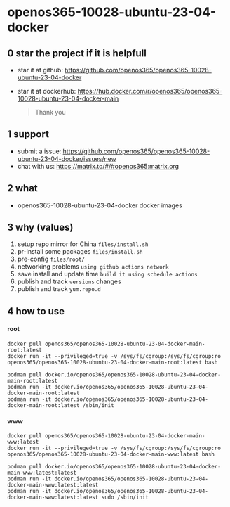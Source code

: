# openos365-10028-ubuntu-23-04-docker

## 0 star the project if it is helpfull

* star it at github: https://github.com/openos365/openos365-10028-ubuntu-23-04-docker
* star it at dockerhub: https://hub.docker.com/r/openos365/openos365-10028-ubuntu-23-04-docker-main

  > Thank you

## 1 support

* submit a issue: https://github.com/openos365/openos365-10028-ubuntu-23-04-docker/issues/new
* chat with us: https://matrix.to/#/#openos365:matrix.org

## 2 what

* openos365-10028-ubuntu-23-04-docker docker images
  
## 3 why (values)

1. setup repo mirror for China `files/install.sh`
1. pr-install some packages `files/install.sh`
1. pre-config `files/root/`
1. networking problems `using github actions network`
1. save install and update time `build it using schedule actions`
1. publish and track `versions` changes
1. publish and track `yum.repo.d`

## 4 how to use

#### root
```
docker pull openos365/openos365-10028-ubuntu-23-04-docker-main-root:latest
docker run -it --privileged=true -v /sys/fs/cgroup:/sys/fs/cgroup:ro openos365/openos365-10028-ubuntu-23-04-docker-main-root:latest bash

podman pull docker.io/openos365/openos365-10028-ubuntu-23-04-docker-main-root:latest
podman run -it docker.io/openos365/openos365-10028-ubuntu-23-04-docker-main-root:latest
podman run -it docker.io/openos365/openos365-10028-ubuntu-23-04-docker-main-root:latest /sbin/init
```
#### www

```
docker pull openos365/openos365-10028-ubuntu-23-04-docker-main-www:latest
docker run -it --privileged=true -v /sys/fs/cgroup:/sys/fs/cgroup:ro openos365/openos365-10028-ubuntu-23-04-docker-main-www:latest bash

podman pull docker.io/openos365/openos365-10028-ubuntu-23-04-docker-main-www:latest:latest
podman run -it docker.io/openos365/openos365-10028-ubuntu-23-04-docker-main-www:latest:latest
podman run -it docker.io/openos365/openos365-10028-ubuntu-23-04-docker-main-www:latest:latest sudo /sbin/init
```

